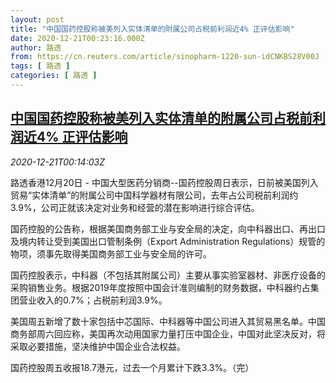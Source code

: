 ```yaml
---
layout: post
title: "中国国药控股称被美列入实体清单的附属公司占税前利润近4% 正评估影响"
date: 2020-12-21T00:23:16.000Z
author: 路透
from: https://cn.reuters.com/article/sinopharm-1220-sun-idCNKBS28V00J
tags: [ 路透 ]
categories: [ 路透 ]
---
```

<!--1608510196000-->
[中国国药控股称被美列入实体清单的附属公司占税前利润近4% 正评估影响](https://cn.reuters.com/article/sinopharm-1220-sun-idCNKBS28V00J)
------

<div>
<div><i>2020-12-21T00:14:03Z</i></div><p>路透香港12月20日 - 中国大型医药分销商--国药控股周日表示，日前被美国列入贸易“实体清单”的附属公司中国科学器材有限公司，去年占公司税前利润约3.9%，公司正就该决定对业务和经营的潜在影响进行综合评估。</p><p>国药控股的公告称，根据美国商务部工业与安全局的决定，向中科器出口、再出口及境内转让受到美国出口管制条例（Export Administration Regulations）规管的物项，须事先取得美国商务部工业与安全局的许可。</p><p>国药控股表示，中科器（不包括其附属公司）主要从事实验室器材、非医疗设备的采购销售业务。根据2019年度按照中国会计准则编制的财务数据，中科器约占集团营业收入的0.7%；占税前利润3.9%。</p><p>美国周五新增了数十家包括中芯国际、中科器等中国公司进入其贸易黑名单。中国商务部周六回应称，美国再次动用国家力量打压中国企业，中国对此坚决反对，将采取必要措施，坚决维护中国企业合法权益。</p><p>国药控股周五收报18.7港元，过去一个月累计下跌3.3%。（完）</p>
</div>
